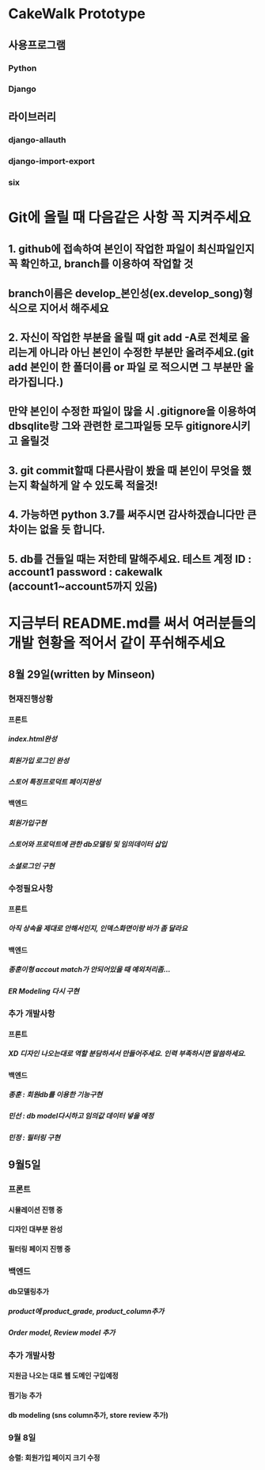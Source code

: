 # CakeWalk Prototype

## 사용프로그램
### Python
### Django

## 라이브러리
### django-allauth
### django-import-export
### six

# Git에 올릴 때 다음같은 사항 꼭 지켜주세요
## 1. github에 접속하여 본인이 작업한 파일이 최신파일인지 꼭 확인하고, branch를 이용하여 작업할 것

## branch이름은 develop_본인성(ex.develop_song)형식으로 지어서 해주세요
## 2. 자신이 작업한 부분을 올릴 때 git add -A로 전체로 올리는게 아니라 아닌 본인이 수정한 부분만 올려주세요.(git add 본인이 한 폴더이름 or 파일 로 적으시면 그 부분만 올라가집니다.)


## 만약 본인이 수정한 파일이 많을 시 .gitignore을 이용하여 dbsqlite랑 그와 관련한 로그파일등 모두 gitignore시키고 올릴것
## 3. git commit할때 다른사람이 봤을 때 본인이 무엇을 했는지 확실하게 알 수 있도록 적을것!


## 4. 가능하면 python 3.7를 써주시면 감사하겠습니다만 큰차이는 없을 듯 합니다.

## 5. db를 건들일 때는 저한테 말해주세요. 테스트 계정 ID : account1  password : cakewalk   (account1~account5까지 있음)

# 지금부터 README.md를 써서 여러분들의 개발 현황을 적어서 같이 푸쉬해주세요
## 8월 29일(written by Minseon)
### 현재진행상황
#### 프론트
##### index.html완성
##### 회원가입 로그인 완성
##### 스토어 특정프로덕트 페이지완성
#### 백엔드
##### 회원가입구현
##### 스토어와 프로덕트에 관한 db모델링 및 임의데이터 삽입
##### 소셜로그인 구현

### 수정필요사항
#### 프론트
##### 아직 상속을 제대로 안해서인지, 인덱스화면이랑 바가 좀 달라요

#### 백엔드
##### 종훈이형 accout match가 안되어있을 때 예외처리좀...
##### ER Modeling 다시 구현

### 추가 개발사항
#### 프론트
##### XD 디자인 나오는대로 역할 분담하셔서 만들어주세요. 인력 부족하시면 말씀하세요.

#### 백엔드
##### 종훈 : 회원db를 이용한 기능구현
##### 민선 : db model다시하고 임의값 데이터 넣을 예정
##### 민정 : 필터링 구현


## 9월5일
### 프론트
#### 시뮬레이션 진행 중
#### 디자인 대부분 완성
#### 필터링 페이지 진행 중

### 백엔드
#### db모델링추가
##### product에 product_grade, product_column추가
##### Order model, Review model 추가


### 추가 개발사항
#### 지원금 나오는 대로 웹 도메인 구입예정
#### 찜기능 추가
#### db modeling (sns column추가, store review 추가)

### 9월 8일
#### 승렬: 회원가입 페이지 크기 수정
